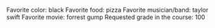 Favorite color: black
Favorite food:  pizza
Favorite musician/band: taylor swift 
Favorite movie: forrest gump
Requested grade in the course: 100
